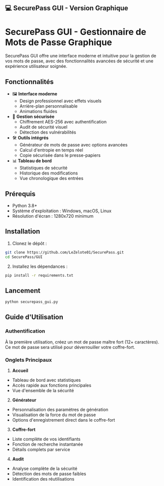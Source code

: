 
## 💻 SecurePass GUI - Version Graphique

# SecurePass GUI - Gestionnaire de Mots de Passe Graphique

SecurePass GUI offre une interface moderne et intuitive pour la gestion de vos mots de passe, avec des fonctionnalités avancées de sécurité et une expérience utilisateur soignée.

## Fonctionnalités

- 🖼️ **Interface moderne**
  - Design professionnel avec effets visuels
  - Arrière-plan personnalisable
  - Animations fluides
- 🔐 **Gestion sécurisée**
  - Chiffrement AES-256 avec authentification
  - Audit de sécurité visuel
  - Détection des vulnérabilités
- 🛠️ **Outils intégrés**
  - Générateur de mots de passe avec options avancées
  - Calcul d'entropie en temps réel
  - Copie sécurisée dans le presse-papiers
- 📊 **Tableau de bord**
  - Statistiques de sécurité
  - Historique des modifications
  - Vue chronologique des entrées

## Prérequis

- Python 3.8+
- Système d'exploitation : Windows, macOS, Linux
- Résolution d'écran : 1280x720 minimum

## Installation

1. Clonez le dépôt :
```bash
git clone https://github.com/LeZelote01/SecurePass.git
cd SecurePass/GUI
```
2. Installez les dépendances :
```bash
pip install -r requirements.txt
```

## Lancement

```bash
python securepass_gui.py
```

## Guide d'Utilisation

### Authentification

À la première utilisation, créez un mot de passe maître fort (12+ caractères). Ce mot de passe sera utilisé pour déverrouiller votre coffre-fort.

### Onglets Principaux

1. **Accueil**
- Tableau de bord avec statistiques
- Accès rapide aux fonctions principales
- Vue d'ensemble de la sécurité

2. **Générateur**
- Personnalisation des paramètres de génération
- Visualisation de la force du mot de passe
- Options d'enregistrement direct dans le coffre-fort

3. **Coffre-fort**
- Liste complète de vos identifiants
- Fonction de recherche instantanée
- Détails complets par service

4. **Audit**
- Analyse complète de la sécurité
- Détection des mots de passe faibles
- Identification des réutilisations
